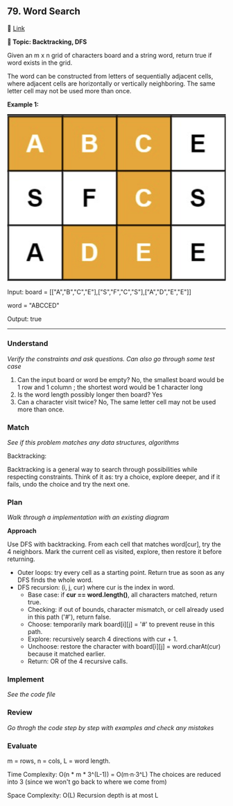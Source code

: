 ## 79. Word Search

🔗 [Link](https://leetcode.com/problems/word-search/description/)

**📝 Topic: Backtracking, DFS**

Given an m x n grid of characters board and a string word, return true if word exists in the grid.

The word can be constructed from letters of sequentially adjacent cells, where adjacent cells are horizontally or vertically neighboring. The same letter cell may not be used more than once.

**Example 1:**

![board](board.png)

Input: board = [["A","B","C","E"],["S","F","C","S"],["A","D","E","E"]]

word = "ABCCED"

Output: true

----

### Understand
_Verify the constraints and ask questions. Can also go through some test case_

1. Can the input board or word be empty?
No, the smallest board would be 1 row and 1 column ; the shortest word would be 1 character long
2. Is the word length possibly longer then board? Yes
3. Can a character visit twice? No, The same letter cell may not be used more than once.


### Match
_See if this problem matches any data structures, algorithms_

Backtracking:

Backtracking is a general way to search through possibilities while respecting constraints. Think of it as: try a choice, explore deeper, and if it fails, undo the choice and try the next one.

### Plan
_Walk through a implementation with an existing diagram_

**Approach**

Use DFS with backtracking. From each cell that matches word[cur], try the 4 neighbors. Mark the current cell as visited, explore, then restore it before returning.

- Outer loops: try every cell as a starting point. Return true as soon as any DFS finds the whole word.
- DFS recursion: (i, j, cur) where cur is the index in word.
  - Base case: if **cur == word.length()**, all characters matched, return true.
  - Checking: if out of bounds, character mismatch, or cell already used in this path ('#'), return false.
  - Choose: temporarily mark board[i][j] = '#' to prevent reuse in this path.
  - Explore: recursively search 4 directions with cur + 1.
  - Unchoose: restore the character with board[i][j] = word.charAt(cur) because it matched earlier.
  - Return: OR of the 4 recursive calls.
 

### Implement
_See the code file_

### Review
_Go throgh the code step by step with examples and check any mistakes_


### Evaluate

m = rows, n = cols, L = word length.

Time Complexity: O(n * m * 3^(L-1)) = O(m·n·3^L) The choices are reduced into 3 (since we won't go back to where we come from)

Space Complexity: O(L) Recursion depth is at most L
